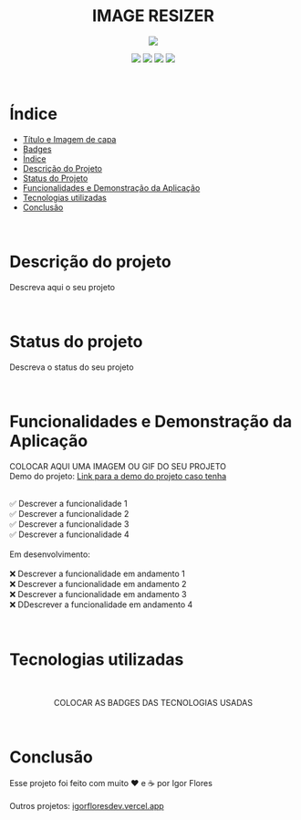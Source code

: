 <h1 id="titulo" align="center"> IMAGE RESIZER </h1>

<p id="badges" align="center">
<img src="https://img.shields.io/badge/Status-Concluido-green" />
</p>

<p align="center">
<img src="https://img.shields.io/badge/HTML5-E34F26?style=for-the-badge&logo=html5&logoColor=white">
<img src="https://img.shields.io/badge/CSS3-1572B6?style=for-the-badge&logo=css3&logoColor=white">
<img src="https://img.shields.io/badge/JavaScript-323330?style=for-the-badge&logo=javascript&logoColor=F7DF1E">
<img src="https://img.shields.io/badge/Node.js-43853D?style=for-the-badge&logo=node.js&logoColor=white">
</p>

<br>

# Índice 

* [Título e Imagem de capa](#titulo)
* [Badges](#badges)
* [Índice](#índice)
* [Descrição do Projeto](#descrição-do-projeto)
* [Status do Projeto](#status-do-projeto)
* [Funcionalidades e Demonstração da Aplicação](#funcionalidades-e-demonstração-da-aplicação)
* [Tecnologias utilizadas](#tecnologias-utilizadas)
* [Conclusão](#conclusão)

<br>

# Descrição do projeto
<p>
  Descreva aqui o seu projeto
</p>

<br>

# Status do projeto
<p>
  Descreva o status do seu projeto
</p>

<br>

# Funcionalidades e Demonstração da Aplicação
COLOCAR AQUI UMA IMAGEM OU GIF DO SEU PROJETO
<br>
Demo do projeto: <a href="#">Link para a demo do projeto caso tenha</a>
<br>
<br>
<p>
  ✅ Descrever a funcionalidade 1 <br>
  ✅ Descrever a funcionalidade 2 <br>
  ✅ Descrever a funcionalidade 3 <br>
  ✅ Descrever a funcionalidade 4
  <br>
  <br>
   Em desenvolvimento:
  <br>
  <br> 
  ❌ Descrever a funcionalidade em andamento 1 <br>
  ❌ Descrever a funcionalidade em andamento 2 <br>
  ❌ Descrever a funcionalidade em andamento 3 <br>
  ❌ DDescrever a funcionalidade em andamento 4 <br>
</p>
<br>

# Tecnologias utilizadas
<br>
<p align="center">
COLOCAR AS BADGES DAS TECNOLOGIAS USADAS
</p>

<br>

# Conclusão
<p>
Esse projeto foi feito com muito ❤️ e ☕ por Igor Flores
<br><br>
Outros projetos: <a href="https://igorfloresdev.vercel.app">igorfloresdev.vercel.app
</p>